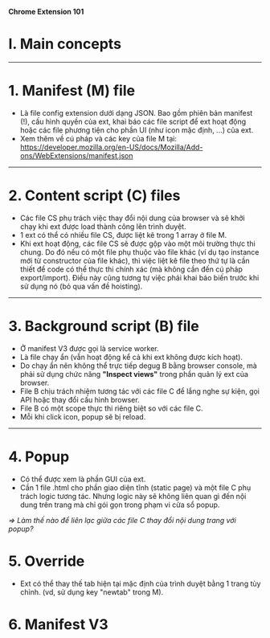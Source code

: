 **Chrome Extension 101**

# I. Main concepts
---

# 1. Manifest (M) file

- Là file config extension dưới dạng JSON. Bao gồm phiên bản manifest (!), cấu hình quyền của ext, khai báo các file script để ext hoạt động hoặc các file phương tiện cho phần UI (như icon mặc định, ...) của ext.
- Xem thêm về cú pháp và các key của file M tại: https://developer.mozilla.org/en-US/docs/Mozilla/Add-ons/WebExtensions/manifest.json

---

# 2. Content script (C) files

- Các file CS phụ trách việc thay đổi nội dung của browser và sẽ khởi chạy khi ext được load thành công lên trình duyệt.
- 1 ext có thể có nhiều file CS, được liệt kê trong 1 array ở file M.
- Khi ext hoạt động, các file CS sẽ được gộp vào một môi trường thực thi chung. Do đó nếu có một file phụ thuộc vào file khác (ví dụ tạo instance mới từ constructor của file khác), thì việc liệt kê file theo thứ tự là cần thiết để code có thể thực thi chính xác (mà không cần đến cú pháp export/import). Điều này cũng tương tự việc phải khai báo biến trước khi sử dụng nó (bỏ qua vấn đề hoisting).

---

# 3. Background script (B) file
- Ở manifest V3 được gọi là service worker.
- Là file chạy ẩn (vẫn hoạt động kể cả khi ext không được kích hoạt).
- Do chạy ẩn nên không thể trực tiếp degug B bằng browser console, mà phải sử dụng chức năng **"Inspect views"** trong phần quản lý ext của browser.
- File B chịu trách nhiệm tương tác với các file C để lắng nghe sự kiện, gọi API hoặc thay đổi cấu hình browser.
- File B có một scope thực thi riêng biệt so với các file C.
- Mỗi khi click icon, popup sẽ bị reload.

---

# 4. Popup

- Có thể được xem là phần GUI của ext.
- Cần 1 file .html cho phần giao diện tĩnh (static page) và một file C phụ trách logic tương tác. Nhưng logic này sẽ không liên quan gì đến nội dung trên trang mà chỉ gói gọn trong phạm vi cửa sổ popup.

_=> Làm thế nào để liên lạc giữa các file C thay đổi nội dung trang với popup?_

# 5. Override

- Ext có thể thay thế tab hiện tại mặc định của trình duyệt bằng 1 trang tùy chỉnh. (vd, sử dụng key "newtab" trong M).

# 6. Manifest V3
